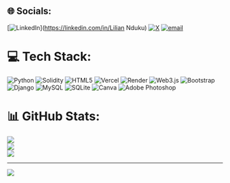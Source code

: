 
## 🌐 Socials:
[![LinkedIn](https://img.shields.io/badge/LinkedIn-%230077B5.svg?logo=linkedin&logoColor=white)](https://linkedin.com/in/Lilian Nduku) [![X](https://img.shields.io/badge/X-black.svg?logo=X&logoColor=white)](https://x.com/lilo_mutindi) [![email](https://img.shields.io/badge/Email-D14836?logo=gmail&logoColor=white)](mailto:lmlilian702@gmail.com) 

# 💻 Tech Stack:
![Python](https://img.shields.io/badge/python-3670A0?style=for-the-badge&logo=python&logoColor=ffdd54) ![Solidity](https://img.shields.io/badge/Solidity-%23363636.svg?style=for-the-badge&logo=solidity&logoColor=white) ![HTML5](https://img.shields.io/badge/html5-%23E34F26.svg?style=for-the-badge&logo=html5&logoColor=white) ![Vercel](https://img.shields.io/badge/vercel-%23000000.svg?style=for-the-badge&logo=vercel&logoColor=white) ![Render](https://img.shields.io/badge/Render-%46E3B7.svg?style=for-the-badge&logo=render&logoColor=white) ![Web3.js](https://img.shields.io/badge/web3.js-F16822?style=for-the-badge&logo=web3.js&logoColor=white) ![Bootstrap](https://img.shields.io/badge/bootstrap-%238511FA.svg?style=for-the-badge&logo=bootstrap&logoColor=white) ![Django](https://img.shields.io/badge/django-%23092E20.svg?style=for-the-badge&logo=django&logoColor=white) ![MySQL](https://img.shields.io/badge/mysql-4479A1.svg?style=for-the-badge&logo=mysql&logoColor=white) ![SQLite](https://img.shields.io/badge/sqlite-%2307405e.svg?style=for-the-badge&logo=sqlite&logoColor=white) ![Canva](https://img.shields.io/badge/Canva-%2300C4CC.svg?style=for-the-badge&logo=Canva&logoColor=white) ![Adobe Photoshop](https://img.shields.io/badge/adobe%20photoshop-%2331A8FF.svg?style=for-the-badge&logo=adobe%20photoshop&logoColor=white)
# 📊 GitHub Stats:
![](https://github-readme-stats.vercel.app/api?username=lilo-creator&theme=dark&hide_border=true&include_all_commits=true&count_private=false)<br/>
![](https://nirzak-streak-stats.vercel.app/?user=lilo-creator&theme=dark&hide_border=true)<br/>
![](https://github-readme-stats.vercel.app/api/top-langs/?username=lilo-creator&theme=dark&hide_border=true&include_all_commits=true&count_private=false&layout=compact)

---
[![](https://visitcount.itsvg.in/api?id=lilo-creator&icon=0&color=0)](https://visitcount.itsvg.in)

<!-- Proudly created with GPRM ( https://gprm.itsvg.in ) -->
